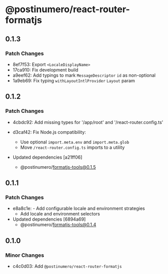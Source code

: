 # @postinumero/react-router-formatjs

## 0.1.3

### Patch Changes

- 8ef7f53: Export `<LocaleDisplayName>`
- 17ca910: Fix development build
- a9eef62: Add typings to mark `MessageDescriptor` `id` as non-optional
- 1a9eb69: Fix typing `withLayoutIntlProvider` `Layout` param

## 0.1.2

### Patch Changes

- 4cbdc92: Add missing types for '/app/root' and '/react-router.config.ts'
- d3caf42: Fix Node.js compatibility:

  - Use optional `import.meta.env` and `import.meta.glob`
  - Move `/react-router.config.ts` imports to a utility

- Updated dependencies [a21ff06]
  - @postinumero/formatjs-tools@0.1.5

## 0.1.1

### Patch Changes

- e8a8c1e: - Add configurable locale and environment strategies
  - Add locale and environment selectors
- Updated dependencies [6894a69]
  - @postinumero/formatjs-tools@0.1.4

## 0.1.0

### Minor Changes

- c4c0d03: Add `@postinumero/react-router-formatjs`
